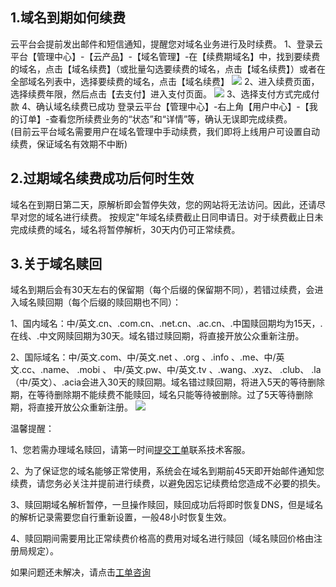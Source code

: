 ## 1.域名到期如何续费
 云平台会提前发出邮件和短信通知，提醒您对域名业务进行及时续费。
1、登录云平台【管理中心】-【云产品】-【域名管理】-在【续费期域名】中，找到要续费的域名，点击【域名续费】（或批量勾选要续费的域名，点击【域名续费】）或者在全部域名列表中，选择要续费的域名，点击【域名续费】
![](https://mccdn.qcloud.com/static/img/ac777233d8b87de2abdb7b6ad3d19361/image.png)
2、进入续费页面，选择续费年限，然后点击【去支付】进入支付页面。
![](https://mccdn.qcloud.com/static/img/d4d9ce07236de4daca57b0a8fd0697df/1.png)
3、选择支付方式完成付款
4、确认域名续费已成功
登录云平台【管理中心】-右上角【用户中心】-【我的订单】-查看您所续费业务的“状态”和“详情”等，确认无误即完成续费。   
(目前云平台域名需要用户在域名管理中手动续费，我们即将上线用户可设置自动续费，保证域名有效期不中断)

## 2.过期域名续费成功后何时生效
域名在到期日第二天，原解析即会暂停失效，您的网站将无法访问。因此，还请尽早对您的域名进行续费。
按规定"年域名续费截止日同申请日。对于续费截止日未完成续费的域名，域名将暂停解析，30天内仍可正常续费。

## 3.关于域名赎回 ##

   域名到期后会有30天左右的保留期（每个后缀的保留期不同），若错过续费，会进入域名赎回期（每个后缀的赎回期也不同）：

1、国内域名：中/英文.cn、.com.cn、.net.cn、.ac.cn、.中国赎回期均为15天，.在线、.中文网赎回期为30天。域名错过赎回期，将直接开放公众重新注册。 

2、国际域名：中/英文.com、中/英文.net 、.org 、.info 、.me、中/英文.cc、.name、 .mobi 、 中/英文.pw、中/英文.tv 、.wang、.xyz、 .club、 .la（中/英文）、.acia会进入30天的赎回期。域名错过赎回期，将进入5天的等待删除期，在等待删除期不能续费不能赎回，域名只能等待被删除。过了5天等待删除期，将直接开放公众重新注册。
![](https://mc.qcloudimg.com/static/img/771c592d1c2c697acd6adff960588d67/image.png)

温馨提醒：

1、您若需办理域名赎回，请第一时间[提交工单](http://console.tce.fsphere.cn/workorder/category/create?level1_id=16&level2_id=17&level1_name=%E5%85%B6%E4%BB%96%E6%9C%8D%E5%8A%A1&level2_name=%E5%9F%9F%E5%90%8D)联系技术客服。

2、为了保证您的域名能够正常使用，系统会在域名到期前45天即开始邮件通知您续费，请您务必关注并提前进行续费，以避免因忘记续费给您造成不必要的损失。

3、赎回期域名解析暂停，一旦操作赎回，赎回成功后将即时恢复DNS，但是域名的解析记录需要您自行重新设置，一般48小时恢复生效。

4、赎回期间需要用比正常续费价格高的费用对域名进行赎回（域名赎回价格由注册局规定）。


如果问题还未解决，请点击[工单咨询](http://console.tce.fsphere.cn/workorder/category/create?level1_id=16&level2_id=17&level1_name=%E5%85%B6%E4%BB%96%E6%9C%8D%E5%8A%A1&level2_name=%E5%9F%9F%E5%90%8D)


